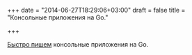 +++
date = "2014-06-27T18:29:06+03:00"
draft = false
title = "Консольные приложения на Go."

+++

<p><a href="https://coderwall.com/p/_1d7nq">Быстро пишем</a> консольные приложения на Go.</p>


